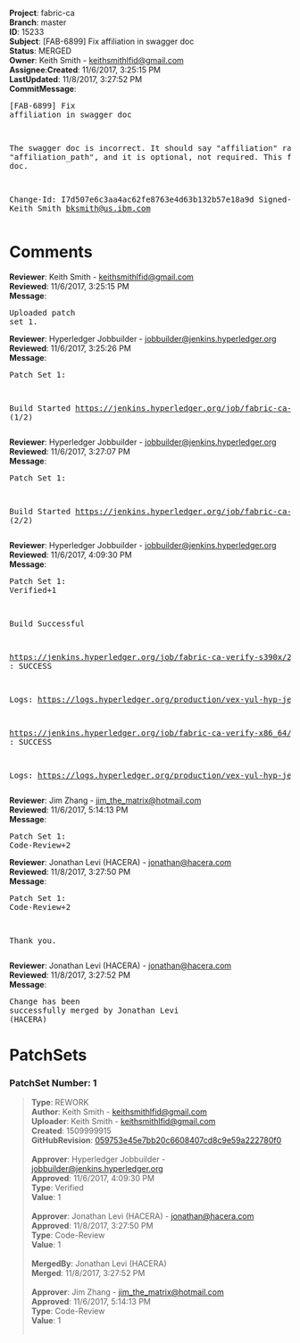 <strong>Project</strong>: fabric-ca</br><strong>Branch</strong>: master<br><strong>ID</strong>: 15233<br><strong>Subject</strong>: [FAB-6899] Fix affiliation in swagger doc<br><strong>Status</strong>: MERGED<br><strong>Owner</strong>: Keith Smith - keithsmithlfid@gmail.com<br><strong>Assignee</strong>:<strong>Created</strong>: 11/6/2017, 3:25:15 PM<br><strong>LastUpdated</strong>: 11/8/2017, 3:27:52 PM<br><strong>CommitMessage</strong>:<br><pre>[FAB-6899] Fix affiliation in swagger doc

The swagger doc is incorrect.  It should say "affiliation"
rather than "affiliation_path", and it is optional, not required.
This fixes the doc.

Change-Id: I7d507e6c3aa4ac62fe8763e4d63b132b57e18a9d
Signed-off-by: Keith Smith <bksmith@us.ibm.com>
</pre><h1>Comments</h1><strong>Reviewer</strong>: Keith Smith - keithsmithlfid@gmail.com<br><strong>Reviewed</strong>: 11/6/2017, 3:25:15 PM<br><strong>Message</strong>: <pre>Uploaded patch set 1.</pre><strong>Reviewer</strong>: Hyperledger Jobbuilder - jobbuilder@jenkins.hyperledger.org<br><strong>Reviewed</strong>: 11/6/2017, 3:25:26 PM<br><strong>Message</strong>: <pre>Patch Set 1:

Build Started https://jenkins.hyperledger.org/job/fabric-ca-verify-s390x/2212/ (1/2)</pre><strong>Reviewer</strong>: Hyperledger Jobbuilder - jobbuilder@jenkins.hyperledger.org<br><strong>Reviewed</strong>: 11/6/2017, 3:27:07 PM<br><strong>Message</strong>: <pre>Patch Set 1:

Build Started https://jenkins.hyperledger.org/job/fabric-ca-verify-x86_64/2183/ (2/2)</pre><strong>Reviewer</strong>: Hyperledger Jobbuilder - jobbuilder@jenkins.hyperledger.org<br><strong>Reviewed</strong>: 11/6/2017, 4:09:30 PM<br><strong>Message</strong>: <pre>Patch Set 1: Verified+1

Build Successful 

https://jenkins.hyperledger.org/job/fabric-ca-verify-s390x/2212/ : SUCCESS

Logs: https://logs.hyperledger.org/production/vex-yul-hyp-jenkins-3/fabric-ca-verify-s390x/2212

https://jenkins.hyperledger.org/job/fabric-ca-verify-x86_64/2183/ : SUCCESS

Logs: https://logs.hyperledger.org/production/vex-yul-hyp-jenkins-3/fabric-ca-verify-x86_64/2183</pre><strong>Reviewer</strong>: Jim Zhang - jim_the_matrix@hotmail.com<br><strong>Reviewed</strong>: 11/6/2017, 5:14:13 PM<br><strong>Message</strong>: <pre>Patch Set 1: Code-Review+2</pre><strong>Reviewer</strong>: Jonathan Levi (HACERA) - jonathan@hacera.com<br><strong>Reviewed</strong>: 11/8/2017, 3:27:50 PM<br><strong>Message</strong>: <pre>Patch Set 1: Code-Review+2

Thank you.</pre><strong>Reviewer</strong>: Jonathan Levi (HACERA) - jonathan@hacera.com<br><strong>Reviewed</strong>: 11/8/2017, 3:27:52 PM<br><strong>Message</strong>: <pre>Change has been successfully merged by Jonathan Levi (HACERA)</pre><h1>PatchSets</h1><h3>PatchSet Number: 1</h3><blockquote><strong>Type</strong>: REWORK<br><strong>Author</strong>: Keith Smith - keithsmithlfid@gmail.com<br><strong>Uploader</strong>: Keith Smith - keithsmithlfid@gmail.com<br><strong>Created</strong>: 1509999915<br><strong>GitHubRevision</strong>: [059753e45e7bb20c6608407cd8c9e59a222780f0](https://github.com/hyperledger/fabric-ca/commit/059753e45e7bb20c6608407cd8c9e59a222780f0)<br><br><strong>Approver</strong>: Hyperledger Jobbuilder - jobbuilder@jenkins.hyperledger.org<br><strong>Approved</strong>: 11/6/2017, 4:09:30 PM<br><strong>Type</strong>: Verified<br><strong>Value</strong>: 1<br><br><strong>Approver</strong>: Jonathan Levi (HACERA) - jonathan@hacera.com<br><strong>Approved</strong>: 11/8/2017, 3:27:50 PM<br><strong>Type</strong>: Code-Review<br><strong>Value</strong>: 1<br><br><strong>MergedBy</strong>: Jonathan Levi (HACERA)<br><strong>Merged</strong>: 11/8/2017, 3:27:52 PM<br><br><strong>Approver</strong>: Jim Zhang - jim_the_matrix@hotmail.com<br><strong>Approved</strong>: 11/6/2017, 5:14:13 PM<br><strong>Type</strong>: Code-Review<br><strong>Value</strong>: 1<br><br></blockquote>
